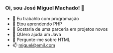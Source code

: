 ### Oi, sou José Miguel Machado! 👋



- 🔭 Eu trabahlo com programação
- 🌱 Etou aprendendo PHP
- 👯 Gostaria de uma parceria em projetos novos
- 🤔 QUero ajuda um Java
- 💬 Pergunte-me sobre HTML
- 📫 miguel@emil.com
